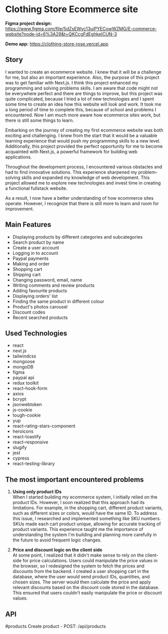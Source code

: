 # Clothing Store Ecommerce site
**Figma project design:**
https://www.figma.com/file/5dZsEWvc13uiPYECowWZMG/E-commerce-website?node-id=6%3A29&t=QKCcgFdEghkeICUN-3

**Demo app:** https://clothing-store-rose.vercel.app

## Story
I wanted to create an ecommerce website. I knew that it will be a challenge for me, but also an important experience.
Also, the purpose of this project was to get familiar with Next.js. I think this project enhanced my programming and solving problems skills.
I am aware that code might not be everywhere perfect and there are things to improve, but this project was quite complicated, because I tried a lot of new technologies and I spent some time to create an idea how this website will look and work. It took me a long period of time to complete this, because of school and problems I encountered. Now I am much more aware how ecommerce sites work, but there is still some things to learn.

Embarking on the journey of creating my first ecommerce website was both exciting and challenging. I knew from the start that it would be a valuable learning experience that would push my programming skills to a new level. Additionally, this project provided the perfect opportunity for me to become acquainted with Next.js, a powerful framework for building web applications.

Throughout the development process, I encountered various obstacles and had to find innovative solutions. This experience sharpened my problem-solving skills and expanded my knowledge of web development. This project allowed me to explore new technologies and invest time in creating a functional fullstack website.

As a result, I now have a better understanding of how ecommerce sites operate. However, I recognize that there is still more to learn and room for improvement.


## Main Features
- Displaying products by different categories and subcategories
- Search product by name
- Create a user account
- Logging in to account
- Paypal payments
- Making and order
- Shopping cart
- Shipping cart
- Changing password, email, name
- Writing comments and review products
- Adding favourite products
- Displaying orders' list
- Finding the same product in different colour
- Product's photos carousel
- Discount codes
- Recent searched products


## Used Technologies
- react
- next.js
- tailwindcss
- mongoose
- mongoDB
- figma
- paypal api
- redux toolkit
- react-hook-form
- axios
- bcrypt
- jsonwebtoken
- js-cookie
- tough-cookie
- yup
- react-rating-stars-component
- heroicons
- react-toastify
- react-responsive
- slugify
- jest
- cypress
- react-testing-library

## The most important encountered problems 

1. **Using only product IDs**\
When I started building my ecommerce system, I initially relied on the product IDs. However, I soon realized that this approach had its limitations. For example, in the shopping cart, different product variants, such as different sizes or colors, would have the same ID. To address this issue, I researched and implemented something like SKU numbers. SKUs made each cart product unique, allowing for accurate tracking of product variants. This experience taught me the importance of understanding the system I'm building and planning more carefully in the future to avoid frequent logic changes.

2. **Price and discount logic on the client side**\
At some point, I realized that it didn't make sense to rely on the client-side for price calculations. Users could manipulate the price values in the browser, so I redesigned the system to fetch the prices and discounts from the backend. I created a user shopping cart in the database, where the user would send product IDs, quantities, and chosen sizes. The server would then calculate the price and apply relevant discounts based on the discount code stored in the database. This ensured that users couldn't easily manipulate the price or discount values.


## API
#products
Create product - POST: /api/products
